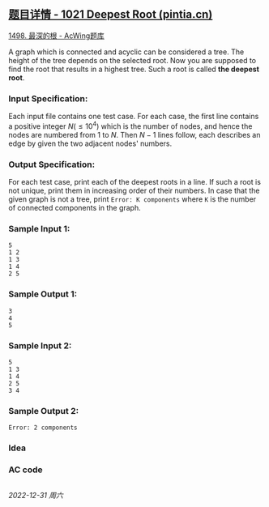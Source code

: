 ## [题目详情 - 1021 Deepest Root (pintia.cn)](https://pintia.cn/problem-sets/994805342720868352/exam/problems/994805482919673856)

[1498. 最深的根 - AcWing题库](https://www.acwing.com/problem/content/1500/)

A graph which is connected and acyclic can be considered a tree. The height of the tree depends on the selected root. Now you are supposed to find the root that results in a highest tree. Such a root is called **the deepest root**.

### Input Specification:

Each input file contains one test case. For each case, the first line contains a positive integer $N ( \leq 10^4)$ which is the number of nodes, and hence the nodes are numbered from 1 to $N$. Then $N−1$ lines follow, each describes an edge by given the two adjacent nodes' numbers.

### Output Specification:

For each test case, print each of the deepest roots in a line. If such a root is not unique, print them in increasing order of their numbers. In case that the given graph is not a tree, print `Error: K components` where `K` is the number of connected components in the graph.

### Sample Input 1:

```in
5
1 2
1 3
1 4
2 5
```

### Sample Output 1:

```out
3
4
5
```

### Sample Input 2:

```in
5
1 3
1 4
2 5
3 4
```

### Sample Output 2:

```out
Error: 2 components
```

### Idea



### AC code

```cpp
```


*2022-12-31 周六*